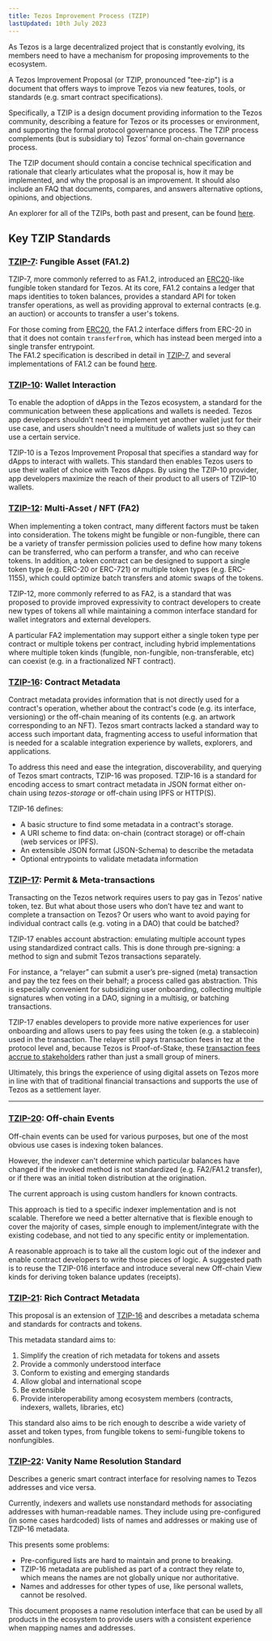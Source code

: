 ```yaml
---
title: Tezos Improvement Process (TZIP)
lastUpdated: 10th July 2023
---
```

As Tezos is a large decentralized project that is constantly evolving, its members need to have a mechanism for proposing improvements to the ecosystem. 

A Tezos Improvement Proposal (or TZIP, pronounced "tee-zip") is a document that offers ways to improve Tezos via new features, tools, or standards (e.g. smart contract specifications).

Specifically, a TZIP is a design document providing information to the Tezos community, describing a feature for Tezos or its processes or environment, and supporting the formal protocol governance process. The TZIP process complements (but is subsidiary to) Tezos' formal on-chain governance process.

The TZIP document should contain a concise technical specification and rationale that clearly articulates what the proposal is, how it may be implemented, and why the proposal is an improvement. It should also include an FAQ that documents, compares, and answers alternative options, opinions, and objections.  
  
An explorer for all of the TZIPs, both past and present, can be found [here](https://tzip.tezosagora.org/).

## Key TZIP Standards

### [**TZIP-7**](https://tzip.tezosagora.org/proposal/tzip-7/): Fungible Asset (FA1.2)

TZIP-7, more commonly referred to as FA1.2, introduced an [ERC20](https://eips.ethereum.org/EIPS/eip-20)-like fungible token standard for Tezos. At its core, FA1.2 contains a ledger that maps identities to token balances, provides a standard API for token transfer operations, as well as providing approval to external contracts (e.g. an auction) or accounts to transfer a user's tokens.

For those coming from [ERC20](https://eips.ethereum.org/EIPS/eip-20), the FA1.2 interface differs from ERC-20 in that it does not contain `transferfrom`, which has instead been merged into a single transfer entrypoint.   
The FA1.2 specification is described in detail in [TZIP-7](https://gitlab.com/tzip/tzip/blob/master/proposals/tzip-7/tzip-7.md), and several implementations of FA1.2 can be found [here](https://packages.ligolang.org/package/ligo-fa1.2).



### [**TZIP-10**](https://tzip.tezosagora.org/proposal/tzip-10/): Wallet Interaction

To enable the adoption of dApps in the Tezos ecosystem, a standard for the communication between these applications and wallets is needed. Tezos app developers shouldn't need to implement yet another wallet just for their use case, and users shouldn't need a multitude of wallets just so they can use a certain service.

TZIP-10 is a Tezos Improvement Proposal that specifies a standard way for dApps to interact with wallets. This standard then enables Tezos users to use their wallet of choice with Tezos dApps. By using the TZIP-10 provider, app developers maximize the reach of their product to all users of TZIP-10 wallets.

### [**TZIP-12**](https://tzip.tezosagora.org/proposal/tzip-12/): Multi-Asset / NFT (FA2)

When implementing a token contract, many different factors must be taken into consideration. The tokens might be fungible or non-fungible, there can be a variety of transfer permission policies used to define how many tokens can be transferred, who can perform a transfer, and who can receive tokens. In addition, a token contract can be designed to support a single token type (e.g. ERC-20 or ERC-721) or multiple token types (e.g. ERC-1155), which could optimize batch transfers and atomic swaps of the tokens.

TZIP-12, more commonly referred to as FA2, is a standard that was proposed to provide improved expressivity to contract developers to create new types of tokens all while maintaining a common interface standard for wallet integrators and external developers.

A particular FA2 implementation may support either a single token type per contract or multiple tokens per contract, including hybrid implementations where multiple token kinds (fungible, non-fungible, non-transferable, etc) can coexist (e.g. in a fractionalized NFT contract).

### [**TZIP-16**](https://tzip.tezosagora.org/proposal/tzip-16/): Contract Metadata

Contract metadata provides information that is not directly used for a contract's operation, whether about the contract's code (e.g. its interface, versioning) or the off-chain meaning of its contents (e.g. an artwork corresponding to an NFT). Tezos smart contracts lacked a standard way to access such important data, fragmenting access to useful information that is needed for a scalable integration experience by wallets, explorers, and applications.

To address this need and ease the integration, discoverability, and querying of Tezos smart contracts, TZIP-16 was proposed. TZIP-16 is a standard for encoding access to smart contract metadata in JSON format either on-chain using *tezos-storage* or off-chain using IPFS or HTTP(S).

TZIP-16 defines:

* A basic structure to find some metadata in a contract's storage.
* A URI scheme to find data: on-chain (contract storage) or off-chain (web services or IPFS).
* An extensible JSON format (JSON-Schema) to describe the metadata 
* Optional entrypoints to validate metadata information 

### [**TZIP-17**](https://tzip.tezosagora.org/proposal/tzip-17/): Permit & Meta-transactions

Transacting on the Tezos network requires users to pay gas in Tezos’ native token, tez. But what about those users who don’t have tez and want to complete a transaction on Tezos? Or users who want to avoid paying for individual contract calls (e.g. voting in a DAO) that could be batched?

TZIP-17 enables account abstraction: emulating multiple account types using standardized contract calls. This is done through pre-signing: a method to sign and submit Tezos transactions separately.

For instance, a “relayer” can submit a user’s pre-signed (meta) transaction and pay the tez fees on their behalf; a process called gas abstraction. This is especially convenient for subsidizing user onboarding, collecting multiple signatures when voting in a DAO, signing in a multisig, or batching transactions.

TZIP-17 enables developers to provide more native experiences for user onboarding and allows users to pay fees using the token (e.g. a stablecoin) used in the transaction. The relayer still pays transaction fees in tez at the protocol level and, because Tezos is Proof-of-Stake, these [transaction fees accrue to stakeholders](http://ex.rs/protocol-level-fees/) rather than just a small group of miners.

Ultimately, this brings the experience of using digital assets on Tezos more in line with that of traditional financial transactions and supports the use of Tezos as a settlement layer.  
****

### [**TZIP-20**](https://tzip.tezosagora.org/proposal/tzip-20/): Off-chain Events

Off-chain events can be used for various purposes, but one of the most obvious use cases is indexing token balances.

However, the indexer can't determine which particular balances have changed if the invoked method is not standardized (e.g. FA2/FA1.2 transfer), or if there was an initial token distribution at the origination.

The current approach is using custom handlers for known contracts. 

This approach is tied to a specific indexer implementation and is not scalable. Therefore we need a better alternative that is flexible enough to cover the majority of cases, simple enough to implement/integrate with the existing codebase, and not tied to any specific entity or implementation.

A reasonable approach is to take all the custom logic out of the indexer and enable contract developers to write those pieces of logic. A suggested path is to reuse the TZIP-016 interface and introduce several new Off-chain View kinds for deriving token balance updates (receipts).

### [**TZIP-21**](https://tzip.tezosagora.org/proposal/tzip-21/): Rich Contract Metadata

This proposal is an extension of [TZIP-16](https://tzip.tezosagora.org/proposal/tzip-16/) and describes a metadata schema and standards for contracts and tokens.

This metadata standard aims to:

1. Simplify the creation of rich metadata for tokens and assets
2. Provide a commonly understood interface
3. Conform to existing and emerging standards
4. Allow global and international scope
5. Be extensible
6. Provide interoperability among ecosystem members (contracts, indexers, wallets, libraries, etc)

This standard also aims to be rich enough to describe a wide variety of asset and token types, from fungible tokens to semi-fungible tokens to nonfungibles.

### [**TZIP-22**](https://gitlab.com/tezos/tzip/-/blob/master/proposals/tzip-22/tzip-22.md): Vanity Name Resolution Standard

Describes a generic smart contract interface for resolving names to Tezos addresses and vice versa.

Currently, indexers and wallets use nonstandard methods for associating addresses with human-readable names. They include using pre-configured (in some cases hardcoded) lists of names and addresses or making use of TZIP-16 metadata.

This presents some problems:

* Pre-configured lists are hard to maintain and prone to breaking.
* TZIP-16 metadata are published as part of a contract they relate to, which means the names are not globally unique nor authoritative.
* Names and addresses for other types of use, like personal wallets, cannot be resolved.

This document proposes a name resolution interface that can be used by all products in the ecosystem to provide users with a consistent experience when mapping names and addresses.